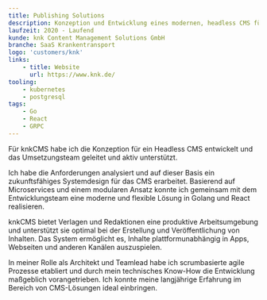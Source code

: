 ```yaml
---
title: Publishing Solutions
description: Konzeption und Entwicklung eines modernen, headless CMS für Verlage. Microservice-Architektur in Golang und React. Als Architekt und Teamlead verantwortlich für die agile Umsetzung, von der Anforderungsanalyse bis zur produktiven Bereitstellung.
laufzeit: 2020 - Laufend
kunde: knk Content Management Solutions GmbH
branche: SaaS Krankentransport
logo: 'customers/knk'
links:
    - title: Website
      url: https://www.knk.de/
tooling:
    - kubernetes
    - postgresql
tags:
    - Go
    - React
    - GRPC
---
```


Für knkCMS habe ich die Konzeption für ein Headless CMS entwickelt und das Umsetzungsteam geleitet und aktiv unterstützt.

Ich habe die Anforderungen analysiert und auf dieser Basis ein zukunftsfähiges Systemdesign für das CMS erarbeitet. Basierend auf Microservices und einem modularen Ansatz konnte ich gemeinsam mit dem Entwicklungsteam eine moderne und flexible Lösung in Golang und React realisieren.

knkCMS bietet Verlagen und Redaktionen eine produktive Arbeitsumgebung und unterstützt sie optimal bei der Erstellung und Veröffentlichung von Inhalten. Das System ermöglicht es, Inhalte plattformunabhängig in Apps, Webseiten und anderen Kanälen auszuspielen.

In meiner Rolle als Architekt und Teamlead habe ich scrumbasierte agile Prozesse etabliert und durch mein technisches Know-How die Entwicklung maßgeblich vorangetrieben. Ich konnte meine langjährige Erfahrung im Bereich von CMS-Lösungen ideal einbringen.
